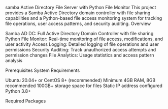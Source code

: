 samba Active Directory File Server with Python File Monitor
This project provides a Samba Active Directory domain controller with file sharing capabilities and a Python-based file access monitoring system for tracking file operations, user access patterns, and security auditing.
Overview

Samba AD DC: Full Active Directory Domain Controller with file sharing
Python File Monitor: Real-time monitoring of file access, modifications, and user activity
Access Logging: Detailed logging of file operations and user permissions
Security Auditing: Track unauthorized access attempts and permission changes
File Analytics: Usage statistics and access pattern analysis

Prerequisites
System Requirements

Ubuntu 20.04+ or CentOS 8+ (recommended)
Minimum 4GB RAM, 8GB recommended
100GB+ storage space for files
Static IP address configured
Python 3.8+

Required Packages
